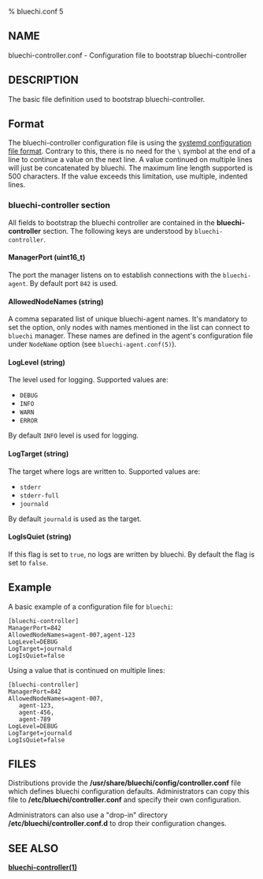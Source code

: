 % bluechi.conf 5

## NAME

bluechi-controller.conf - Configuration file to bootstrap bluechi-controller

## DESCRIPTION

The basic file definition used to bootstrap bluechi-controller.

## Format

The bluechi-controller configuration file is using the
[systemd configuration file format](https://www.freedesktop.org/software/systemd/man/systemd.syntax.html). Contrary to this, there is no need for the `\` symbol at the end of a line to continue a value on the next line. A value continued on multiple lines will just be concatenated by bluechi. The maximum line length supported is 500 characters. If the value exceeds this limitation, use multiple, indented lines.

### **bluechi-controller** section

All fields to bootstrap the bluechi controller are contained in the **bluechi-controller** section. The following keys are understood by `bluechi-controller`.

#### **ManagerPort** (uint16_t)

The port the manager listens on to establish connections with the `bluechi-agent`. By default port `842` is used.

#### **AllowedNodeNames** (string)

A comma separated list of unique bluechi-agent names. It's mandatory to set the option, only nodes with names mentioned
in the list can connect to `bluechi` manager. These names are defined in the agent's configuration file under `NodeName`
option (see `bluechi-agent.conf(5)`).

#### **LogLevel** (string)

The level used for logging. Supported values are:

- `DEBUG`
- `INFO`
- `WARN`
- `ERROR`

By default `INFO` level is used for logging.

#### **LogTarget** (string)

The target where logs are written to. Supported values are:

- `stderr`
- `stderr-full`
- `journald`

By default `journald` is used as the target.

#### **LogIsQuiet** (string)

If this flag is set to `true`, no logs are written by bluechi. By default the flag is set to `false`.

## Example

A basic example of a configuration file for `bluechi`:

```
[bluechi-controller]
ManagerPort=842
AllowedNodeNames=agent-007,agent-123
LogLevel=DEBUG
LogTarget=journald
LogIsQuiet=false
```

Using a value that is continued on multiple lines:

```
[bluechi-controller]
ManagerPort=842
AllowedNodeNames=agent-007,
   agent-123,
   agent-456,
   agent-789
LogLevel=DEBUG
LogTarget=journald
LogIsQuiet=false
```

## FILES

Distributions provide the __/usr/share/bluechi/config/controller.conf__ file which defines bluechi configuration defaults. Administrators can copy this file to __/etc/bluechi/controller.conf__ and specify their own configuration.

Administrators can also use a "drop-in" directory __/etc/bluechi/controller.conf.d__ to drop their configuration changes.


## SEE ALSO

**[bluechi-controller(1)](https://github.com/eclipse-bluechi/bluechi/blob/main/doc/man/bluechi-controller.1.md)**
